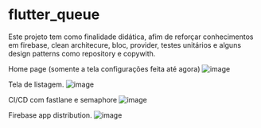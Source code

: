 # flutter_queue

Este projeto tem como finalidade didática, afim de reforçar conhecimentos em firebase, clean architecure, bloc, provider, testes unitários e alguns design patterns como repository e copywith.


Home page (somente a tela configurações feita até agora)
![image](https://user-images.githubusercontent.com/25774838/172482229-e1dffe04-6da9-4366-a20d-478a60211b49.png)

Tela de listagem.
![image](https://user-images.githubusercontent.com/25774838/171476018-7a5b06a1-f8a1-4e16-a902-28fba0de3037.png)

CI/CD com fastlane e semaphore
![image](https://user-images.githubusercontent.com/25774838/172481862-1da37b27-178c-4225-9f29-ae097c7e4419.png)

Firebase app distribution.
![image](https://user-images.githubusercontent.com/25774838/172482048-7accfa55-878b-4976-8164-64392dad5522.png)

